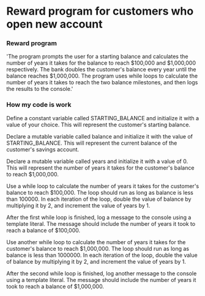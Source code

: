 
# Reward program for customers who open new account 

### Reward program

'The program prompts the user for a starting balance and calculates the number of years it takes for the balance to reach $100,000 and $1,000,000 respectively. The bank doubles the customer's balance every year until the balance reaches $1,000,000. The program uses while loops to calculate the number of years it takes to reach the two balance milestones, and then logs the results to the console.'

### How my code is work

Define a constant variable called STARTING_BALANCE and initialize it with a value of your choice. This will represent the customer's starting balance.

Declare a mutable variable called balance and initialize it with the value of STARTING_BALANCE. This will represent the current balance of the customer's savings account.

Declare a mutable variable called years and initialize it with a value of 0. This will represent the number of years it takes for the customer's balance to reach $1,000,000.

Use a while loop to calculate the number of years it takes for the customer's balance to reach $100,000. The loop should run as long as balance is less than 100000. In each iteration of the loop, double the value of balance by multiplying it by 2, and increment the value of years by 1.

After the first while loop is finished, log a message to the console using a template literal. The message should include the number of years it took to reach a balance of $100,000.

Use another while loop to calculate the number of years it takes for the customer's balance to reach $1,000,000. The loop should run as long as balance is less than 1000000. In each iteration of the loop, double the value of balance by multiplying it by 2, and increment the value of years by 1.

After the second while loop is finished, log another message to the console using a template literal. The message should include the number of years it took to reach a balance of $1,000,000.
